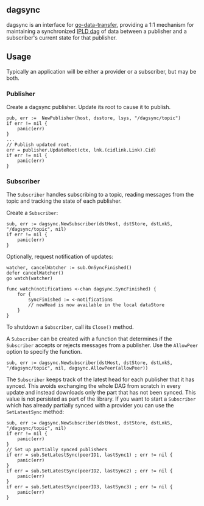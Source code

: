 ## dagsync

dagsync is an interface for [go-data-transfer](https://github.com/filecoin-project/go-data-transfer),
providing a 1:1 mechanism for maintaining a synchronized [IPLD dag](https://docs.ipld.io/) of data between
a publisher and a subscriber's current state for that publisher.

## Usage

Typically an application will be either a provider or a subscriber, but may be both.

### Publisher

Create a dagsync publisher.  Update its root to cause it to publish.

```golang
pub, err :=  NewPublisher(host, dsstore, lsys, "/dagsync/topic")
if err != nil {
	panic(err)
}
...
// Publish updated root.
err = publisher.UpdateRoot(ctx, lnk.(cidlink.Link).Cid)
if err != nil {
	panic(err)
}
```

### Subscriber

The `Subscriber` handles subscribing to a topic, reading messages from the topic and tracking the state of each publisher.

Create a `Subscriber`:

```golang
sub, err := dagsync.NewSubscriber(dstHost, dstStore, dstLnkS, "/dagsync/topic", nil)
if err != nil {
	panic(err)
}

```
Optionally, request notification of updates:

```golang
watcher, cancelWatcher := sub.OnSyncFinished()
defer cancelWatcher()
go watch(watcher)

func watch(notifications <-chan dagsync.SyncFinished) {
    for {
        syncFinished := <-notifications
        // newHead is now available in the local dataStore
    }
}
```

To shutdown a `Subscriber`, call its `Close()` method.

A `Subscriber` can be created with a function that determines if the `Subscriber` accepts or rejects messages from a publisher.  Use the `AllowPeer` option to specify the function.
```golang
sub, err := dagsync.NewSubscriber(dstHost, dstStore, dstLnkS, "/dagsync/topic", nil, dagsync.AllowPeer(allowPeer))
```

The `Subscriber` keeps track of the latest head for each publisher that it has synced. This avoids exchanging the whole DAG from scratch in every update and instead downloads only the part that has not been synced. This value is not persisted as part of the library. If you want to start a `Subscriber` which has already partially synced with a provider you can use the `SetLatestSync` method:
```golang
sub, err := dagsync.NewSubscriber(dstHost, dstStore, dstLnkS, "/dagsync/topic", nil)
if err != nil {
    panic(err)
}
// Set up partially synced publishers
if err = sub.SetLatestSync(peerID1, lastSync1) ; err != nil {
    panic(err)
}
if err = sub.SetLatestSync(peerID2, lastSync2) ; err != nil {
    panic(err)
}
if err = sub.SetLatestSync(peerID3, lastSync3) ; err != nil {
    panic(err)
}
```
